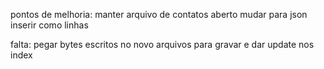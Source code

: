 pontos de melhoria: 
manter arquivo de contatos aberto
mudar para json
inserir como linhas

falta: pegar bytes escritos no novo arquivos para gravar e dar update nos index
